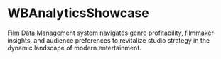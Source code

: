 # WBAnalyticsShowcase
Film Data Management system navigates genre profitability, filmmaker insights, and audience preferences to revitalize studio strategy in the dynamic landscape of modern entertainment.
